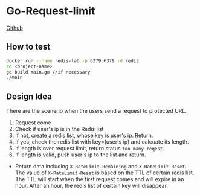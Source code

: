 # Go-Request-limit

[Github](https://github.com/412988937/go-request-limit)

## How to test
```sh
docker run --name redis-lab -p 6379:6379 -d redis
cd <project-name>
go build main.go //if necessary
./main
```

## Design Idea

There are the scenerio when the users send a request to protected URL.
1. Request come
2. Check if user's ip is in the Redis list
3. If not, create a redis list, whose key is user's ip. Return.
4. If yes, check the redis list with key=(user's ip) and calcuate its length.
5. If length is over request limit, return status `too many reqest`.
6. If length is valid, push user's ip to the list and return.

* Return data including `X-RateLimit-Remaining` and `X-RateLimit-Reset`. The value of `X-RateLimit-Reset` is based on the TTL of certain redis list. The TTL will start when the first request comes and will expire in an hour. After an hour, the redis list of certain key will disappear.
